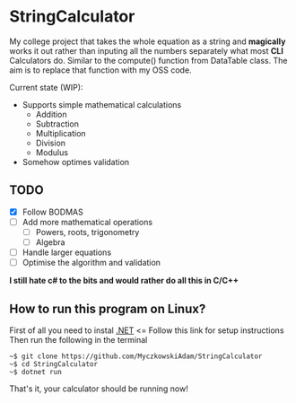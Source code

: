 # StringCalculator
My college project that takes the whole equation as a string
and **magically** works it out rather than inputing all the numbers
separately what most **CLI** Calculators do. Similar to the compute()
function from DataTable class. The aim is to replace that function
with my OSS code.

Current state (WIP):
* Supports simple mathematical calculations
	* Addition
	* Subtraction
	* Multiplication
	* Division
	* Modulus
* Somehow optimes validation

## TODO

- [x] Follow BODMAS
- [ ] Add more mathematical operations
	- [ ] Powers, roots, trigonometry
	- [ ] Algebra
- [ ] Handle larger equations
- [ ] Optimise the algorithm and validation

**I still hate c# to the bits and would rather do all this in C/C++**

## How to run this program on Linux?

First of all you need to instal [.NET](https://www.microsoft.com/net/core) <= Follow this link for setup instructions
Then run the following in the terminal

    ~$ git clone https://github.com/MyczkowskiAdam/StringCalculator
    ~$ cd StringCalculator
    ~$ dotnet run

That's it, your calculator should be running now!


